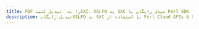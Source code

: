 ---title: PDF را به  تبدیل کنیدSXC، XSLFO به SXC مبدل رایگان یا Perl SDKdescription: تبدیل رایگانXSLFO به SXC با استفاده از Perl Cloud APIs & SDK همچنین اسناد PDF را در Cloud ایجاد، ویرایش و رندر کنید.---
